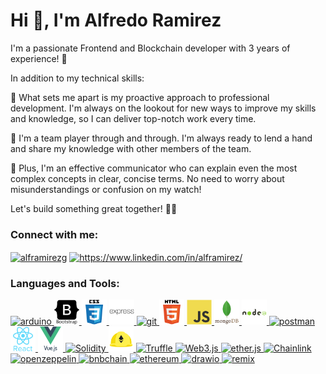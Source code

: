 <h1 align="">Hi 👋, I'm Alfredo Ramirez</h1>

<p>
I'm a passionate Frontend and Blockchain developer with 3 years of experience! 🚀

In addition to my technical skills:

💪 What sets me apart is my proactive approach to professional development. I'm always on the lookout for new ways to improve my skills and knowledge, so I can deliver top-notch work every time.

🤝 I'm a team player through and through. I'm always ready to lend a hand and share my knowledge with other members of the team.

💬 Plus, I'm an effective communicator who can explain even the most complex concepts in clear, concise terms. No need to worry about misunderstandings or confusion on my watch!

Let's build something great together! 🤝🚀

</p>

<h3 align="left">Connect with me:</h3>
<p align="left">
<a href="https://twitter.com/alframirezg" target="blank"><img align="center" src="https://raw.githubusercontent.com/rahuldkjain/github-profile-readme-generator/master/src/images/icons/Social/twitter.svg" alt="alframirezg" height="30" width="40" /></a>
<a href="https://linkedin.com/in/https://www.linkedin.com/in/alframirez/" target="blank"><img align="center" src="https://raw.githubusercontent.com/rahuldkjain/github-profile-readme-generator/master/src/images/icons/Social/linked-in-alt.svg" alt="https://www.linkedin.com/in/alframirez/" height="30" width="40" /></a>
</p>

<h3 align="left">Languages and Tools:</h3>
<p align="left"> <a href="https://www.arduino.cc/" target="_blank" rel="noreferrer"> <img src="https://cdn.worldvectorlogo.com/logos/arduino-1.svg" alt="arduino" width="40" height="40"/> </a> <a href="https://getbootstrap.com" target="_blank" rel="noreferrer"> <img src="https://raw.githubusercontent.com/devicons/devicon/master/icons/bootstrap/bootstrap-plain-wordmark.svg" alt="bootstrap" width="40" height="40"/> </a> <a href="https://www.w3schools.com/css/" target="_blank" rel="noreferrer"> <img src="https://raw.githubusercontent.com/devicons/devicon/master/icons/css3/css3-original-wordmark.svg" alt="css3" width="40" height="40"/> </a> <a href="https://expressjs.com" target="_blank" rel="noreferrer"> <img src="https://raw.githubusercontent.com/devicons/devicon/master/icons/express/express-original-wordmark.svg" alt="express" width="40" height="40"/> </a> <a href="https://git-scm.com/" target="_blank" rel="noreferrer"> <img src="https://www.vectorlogo.zone/logos/git-scm/git-scm-icon.svg" alt="git" width="40" height="40"/> </a> <a href="https://www.w3.org/html/" target="_blank" rel="noreferrer"> <img src="https://raw.githubusercontent.com/devicons/devicon/master/icons/html5/html5-original-wordmark.svg" alt="html5" width="40" height="40"/> </a> <a href="https://developer.mozilla.org/en-US/docs/Web/JavaScript" target="_blank" rel="noreferrer"> <img src="https://raw.githubusercontent.com/devicons/devicon/master/icons/javascript/javascript-original.svg" alt="javascript" width="40" height="40"/> </a> <a href="https://www.mongodb.com/" target="_blank" rel="noreferrer"> <img src="https://raw.githubusercontent.com/devicons/devicon/master/icons/mongodb/mongodb-original-wordmark.svg" alt="mongodb" width="40" height="40"/> </a> <a href="https://nodejs.org" target="_blank" rel="noreferrer"> <img src="https://raw.githubusercontent.com/devicons/devicon/master/icons/nodejs/nodejs-original-wordmark.svg" alt="nodejs" width="40" height="40"/> </a> <a href="https://postman.com" target="_blank" rel="noreferrer"> <img src="https://www.vectorlogo.zone/logos/getpostman/getpostman-icon.svg" alt="postman" width="40" height="40"/> </a> <a href="https://reactjs.org/" target="_blank" rel="noreferrer"> <img src="https://raw.githubusercontent.com/devicons/devicon/master/icons/react/react-original-wordmark.svg" alt="react" width="40" height="40"/> </a> <a href="https://vuejs.org/" target="_blank" rel="noreferrer"> <img src="https://raw.githubusercontent.com/devicons/devicon/master/icons/vuejs/vuejs-original-wordmark.svg" alt="vuejs" width="40" height="40"/> </a>
<a href="https://solidity-es.readthedocs.io/es/latest/#:~:text=Solidity%20es%20un%20lenguaje%20de,complejos%20definidos%20por%20el%20usuario." target="_blank">
<img src="https://solidity-es.readthedocs.io/es/latest/_images/logo.svg" alt="Solidity" width="40" height="40"
/>
</a>
<a href="https://hardhat.org/" target="_blank">
<img src="https://raw.githubusercontent.com/menezesphill/application_utils/main/hardhaticon.png" alt="Hardhat" width="40" height="40"
/>
</a>
<a href="https://trufflesuite.com/" target="_blank">
<img src="https://trufflesuite.com/img/truffle-logo-light.svg" alt="Truffle" width="40" height="40"
/>
</a>
<a href="https://web3js.org/" target="_blank">
<img src="https://raw.githubusercontent.com/web3/web3.js/4.x/assets/logo/web3js.jpg" alt="Web3.js" width="40" height="40"
/>
</a>
<a href="https://docs.ethers.org/v5/" target="_blank">
<img src="https://moralis.io/wp-content/uploads/2022/12/ethers.js-1024x708.png" alt="ether.js" width="40" height="40"
/>
</a>
<a href="https://chain.link/" target="_blank">
<img src="https://diariobitcoin.b-cdn.net/wp-content/uploads/2020/11/link-365x365.jpg" alt="Chainlink" width="40" height="40"
/>
</a>
</a>
<a href="https://www.openzeppelin.com/" target="_blank">
<img src="https://avatars.githubusercontent.com/u/20820676?s=200&v=4" alt="openzeppelin" width="40" height="40"
/>
</a>
</a>
<a href="https://bnbchain.org/en" target="_blank">
<img src="https://cryptologos.cc/logos/bnb-bnb-logo.svg?v=025" alt="bnbchain" width="40" height="40"
/>
</a>
</a>
<a href="https://ethereum.org/" target="_blank">
<img src="https://s2.coinmarketcap.com/static/img/coins/64x64/1027.png" alt="ethereum" width="40" height="40"
/>
</a>
<a href="https://drawio-app.com/" target="_blank">
<img src="https://images.g2crowd.com/uploads/product/image/large_detail/large_detail_9461f02c23e995e5d5e46e2676d110af/draw-io.png" alt="drawio" width="40" height="40"
/>
</a>
<a href="https://remix-ide.readthedocs.io/en/latest/" target="_blank">
<img src="https://repository-images.githubusercontent.com/59065830/b62be480-45d2-11ea-9989-803db0f9c44d" alt="remix" width="40" height="40"
/>
</a>
<!-- <a href="" target="_blank">
<img src="" alt="" width="40" height="40"
/>
</a> -->
</p>
